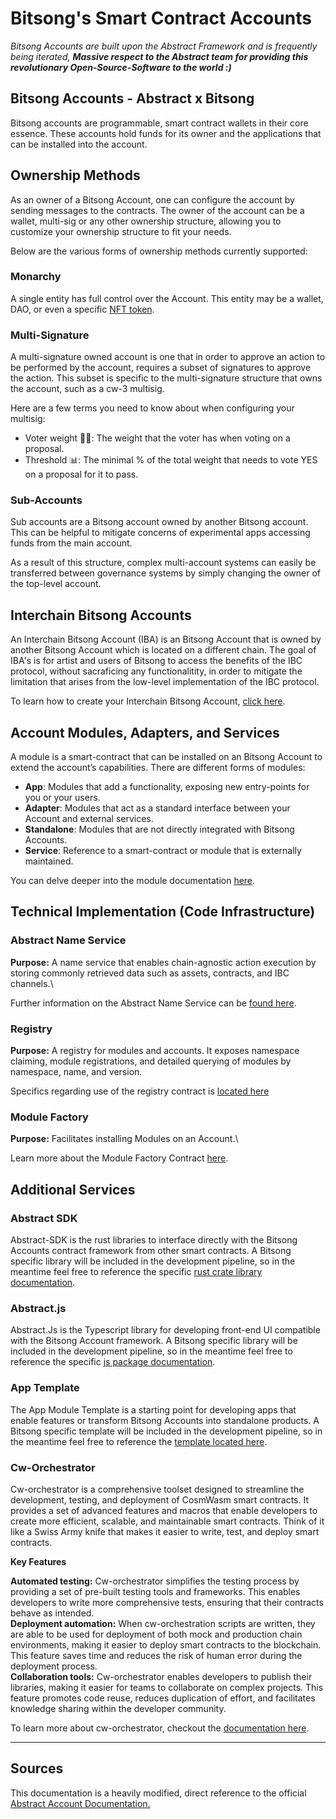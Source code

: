 # Bitsong's Smart Contract Accounts 

*Bitsong Accounts are built upon the Abstract Framework and is frequently being iterated, __Massive respect to the Abstract team for providing this revolutionary Open-Source-Software to the world :)__*



## Bitsong Accounts - Abstract x Bitsong 

Bitsong accounts are programmable, smart contract wallets in their core essence. These accounts hold funds for its owner and the applications that can be installed into the account. 

## Ownership Methods 

 As an owner of a Bitsong Account, one can configure the account by sending messages to the contracts. The owner of the account can be a wallet, multi-sig or any other ownership structure, allowing you to customize your ownership structure to fit your needs. 

 Below are the various forms of ownership methods currently supported:

### Monarchy
A single entity has full control over the Account. This entity may be a wallet, DAO, or even a specific [NFT token](./guides/nft-owned-account).

### Multi-Signature 
A multi-signature owned account is one that in order to approve an action to be performed by the account, requires a subset of signatures to approve the action. This subset is specific to the multi-signature structure that owns the account, such as a cw-3 multisig.

Here are a few terms you need to know about when configuring your multisig:

- Voter weight 🏋️‍♂️: The weight that the voter has when voting on a proposal.
- Threshold 📊: The minimal % of the total weight that needs to vote YES on a proposal for it to pass.


### Sub-Accounts
Sub accounts are a Bitsong account owned by another Bitsong account. This can be helpful to mitigate concerns of experimental apps accessing funds from the main account.

As a result of this structure, complex multi-account systems can easily be transferred between governance systems by simply changing the owner of the top-level account.

## Interchain Bitsong Accounts 
An Interchain Bitsong Account (IBA) is an Bitsong Account that is owned by another Bitsong Account which is located on a different chain. The goal of IBA's is for artist and users of Bitsong to access the benefits of the IBC protocol, without sacraficing any functionalitity, in order to mitigate the limitation that arises from the low-level implementation of the IBC protocol. 

To learn how to create your Interchain Bitsong Account, [click here](./guides/iba-creation).


## Account Modules, Adapters, and Services 
A module is a smart-contract that can be installed on an Bitsong Account to extend the account’s capabilities. There are different forms of modules: 

- **App**: Modules that add a functionality, exposing new entry-points for you or your users.
- **Adapter**: Modules that act as a standard interface between your Account and external services.
- **Standalone**: Modules that are not directly integrated with Bitsong Accounts.
- **Service**: Reference to a smart-contract or module that is externally maintained.

You can delve deeper into the module documentation [here](./modules).


## Technical Implementation (Code Infrastructure)

### Abstract Name Service 
__Purpose:__  A name service that enables chain-agnostic action execution by storing commonly retrieved data such as assets, contracts, and IBC channels.\

Further information on the Abstract Name Service can be [found here](./name-service).

### Registry 
__Purpose:__ A registry for modules and accounts. It exposes namespace claiming, module registrations, and detailed querying of modules by namespace, name, and version.

Specifics regarding use of the registry contract is [located here](./registry)

### Module Factory 
__Purpose:__ Facilitates installing Modules on an Account.\

Learn more about the Module Factory Contract [here](./modules).


## Additional Services 

### Abstract SDK
Abstract-SDK is the rust libraries to interface directly with the Bitsong Accounts contract framework from other smart contracts. A Bitsong specific library will be included in the development pipeline, so in the meantime feel free to reference the specific [rust crate library documentation](https://docs.rs/abstract-sdk/latest/abstract_sdk/).

### Abstract.js
Abstract.Js is the Typescript library for developing front-end UI compatible with the Bitsong Account framework. A Bitsong specific library will be included in the development pipeline, so in the meantime feel free to reference the specific [js package documentation](https://js.abstract.money/).

### App Template 
The App Module Template is a starting point for developing apps that enable features or transform Bitsong Accounts into standalone products. A Bitsong specific template will be included in the development pipeline, so in the meantime feel free to reference the [template located here](https://github.com/AbstractSDK/templates).


### Cw-Orchestrator 
Cw-orchestrator is a comprehensive toolset designed to streamline the development, testing, and deployment of CosmWasm smart contracts. It provides a set of advanced features and macros that enable developers to create more efficient, scalable, and maintainable smart contracts.
Think of it like a Swiss Army knife that makes it easier to write, test, and deploy smart contracts.

__Key Features__

**Automated testing:** Cw-orchestrator simplifies the testing process by providing a set of pre-built testing tools and frameworks. This enables developers to write more comprehensive tests, ensuring that their contracts behave as intended.\
**Deployment automation:** When cw-orchestration scripts are written, they are able to be used for deployment of both mock and production chain environments, making it easier to deploy smart contracts to the blockchain. This feature saves time and reduces the risk of human error during the deployment process.\
**Collaboration tools:** Cw-orchestrator enables developers to publish their libraries, making it easier for teams to collaborate on complex projects. This feature promotes code reuse, reduces duplication of effort, and facilitates knowledge sharing within the developer community.

To learn more about cw-orchestrator, checkout the [documentation here](https://orchestrator.abstract.money/).
___ 

## Sources 

This documentation is a heavily modified, direct reference to the official [Abstract Account Documentation.](https://docs.abstract.money)